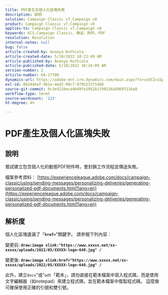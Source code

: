 ```yaml
---
title: PDF產生及個人化區塊失敗
description: 說明
solution: Campaign Classic v7,Campaign v8
product: Campaign Classic v7,Campaign v8
applies-to: Campaign Classic v7,Campaign v8
keywords: KCS,Campaign Classic，傳送，附件，PDF
resolution: Resolution
internal-notes: null
bug: false
article-created-by: Ananya Kuthiala
article-created-date: 5/10/2022 10:22:49 AM
article-published-by: Ananya Kuthiala
article-published-date: 5/10/2022 10:24:09 AM
version-number: 2
article-number: KA-17700
dynamics-url: https://adobe-ent.crm.dynamics.com/main.aspx?forceUCI=1&pagetype=entityrecord&etn=knowledgearticle&id=093ce123-4bd0-ec11-a7b5-0022480a8e40
exl-id: 0b24d4af-961e-4ed2-98c7-0705233714b0
source-git-commit: 0c3e421beca46d9fe1952b1f98538a50697216a0
workflow-type: tm+mt
source-wordcount: '123'
ht-degree: 4%

---
```


# PDF產生及個人化區塊失敗

## 說明


嘗試建立包含個人化的動態PDF附件時，會封鎖工作流程並傳送失敗。

檔案參考資料： [https://experienceleague.adobe.com/docs/campaign-classic/using/sending-messages/personalizing-deliveries/generating-personalized-pdf-documents.html?lang=en](https://experienceleague.adobe.com/docs/campaign-classic/using/sending-messages/personalizing-deliveries/generating-personalized-pdf-documents.html?lang=en)


## 解析度


個人化區塊遺漏了「<b>`href=`</b>&quot;關鍵字。 請參閱下列內容：

變更前:
<b>`draw:image xlink:"https://www.xxxxx.net/xx-xxxxx/uploads/2022/05/XXXXX-logo-648.jpg" /`</b>

變更後:
<b>`draw:image xlink:href="https://www.xxxxx.net/xx-xxxxx/uploads/2022/05/XXXXX-logo-648.jpg" /`</b>

此外，建立`docx`&quot;或&quot;`odt`「範本」，請勿直接在範本檔案中寫入程式碼，而是使用文字編輯器（如notepad）來建立程式碼，並在範本檔案中復製程式碼。 這麼做可確保使用正確的引號和雙引號。
